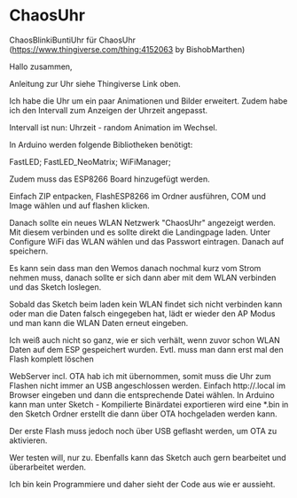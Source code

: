 # ChaosUhr
ChaosBlinkiBuntiUhr für ChaosUhr (https://www.thingiverse.com/thing:4152063 by BishobMarthen)

Hallo zusammen, 

Anleitung zur Uhr siehe Thingiverse Link oben.

Ich habe die Uhr um ein paar Animationen und Bilder erweitert.
Zudem habe ich den Intervall zum Anzeigen der Uhrzeit angepasst. 

Intervall ist nun: 
Uhrzeit - random Animation im Wechsel.

In Arduino werden folgende Bibliotheken benötigt:

FastLED;
FastLED_NeoMatrix;
WiFiManager;

Zudem muss das ESP8266 Board hinzugefügt werden. 

Einfach ZIP entpacken, FlashESP8266 im Ordner ausführen, COM und Image wählen und auf flashen klicken. 

Danach sollte ein neues WLAN Netzwerk "ChaosUhr" angezeigt werden.
Mit diesem verbinden und es sollte direkt die Landingpage laden. 
Unter Configure WiFi das WLAN wählen und das Passwort eintragen. Danach auf speichern. 

Es kann sein dass man den Wemos danach nochmal kurz vom Strom nehmen muss, danach sollte er sich dann aber mit dem WLAN verbinden und das Sketch loslegen. 

Sobald das Sketch beim laden kein WLAN findet sich nicht verbinden kann oder man die Daten falsch eingegeben hat, lädt er wieder den AP Modus und man kann die WLAN Daten erneut eingeben. 

Ich weiß auch nicht so ganz, wie er sich verhält, wenn zuvor schon WLAN Daten auf dem ESP gespeichert wurden. 
Evtl. muss man dann erst mal den Flash komplett löschen

WebServer incl. OTA hab ich mit übernommen, somit muss die Uhr zum Flashen nicht immer an USB angeschlossen werden. 
Einfach http://<hostname>.local im Browser eingeben und dann die entsprechende Datei wählen. 
In Arduino kann man unter Sketch - Kompilierte Binärdatei exportieren wird eine *.bin in den Sketch Ordner erstellt die dann über OTA hochgeladen werden kann.

Der erste Flash muss jedoch noch über USB geflasht werden, um OTA zu aktivieren. 

Wer testen will, nur zu.
Ebenfalls kann das Sketch auch gern bearbeitet und überarbeitet werden.

Ich bin kein Programmiere und daher sieht der Code aus wie er aussieht.
